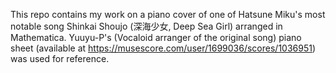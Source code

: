 This repo contains my work on a piano cover of one of Hatsune Miku's most notable song Shinkai Shoujo (深海少女, Deep Sea Girl) arranged in Mathematica. Yuuyu-P's (Vocaloid arranger of the original song) piano sheet (available at https://musescore.com/user/1699036/scores/1036951) was used for reference.
